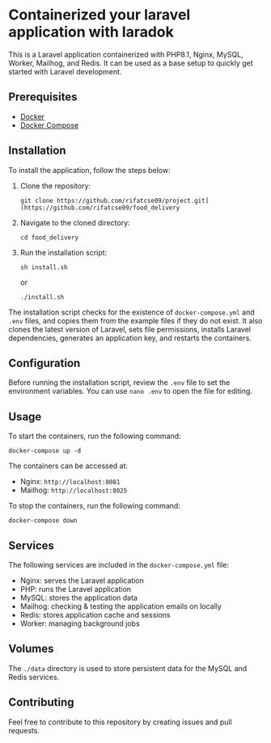 # Containerized your laravel application with laradok

This is a Laravel application containerized with PHP8.1, Nginx, MySQL, Worker, Mailhog, and Redis. It can be used as a base setup to quickly get started with Laravel development.

## Prerequisites

- [Docker](https://www.digitalocean.com/community/tutorials/how-to-install-and-use-docker-compose-on-ubuntu-20-04) 
- [Docker Compose](https://www.digitalocean.com/community/tutorials/how-to-install-and-use-docker-compose-on-ubuntu-20-04)

## Installation

To install the application, follow the steps below:

1. Clone the repository:

   ```
   git clone https://github.com/rifatcse09/project.git](https://github.com/rifatcse09/food_delivery
   ```

2. Navigate to the cloned directory:

   ```
   cd food_delivery
   ```

3. Run the installation script:

   ```
   sh install.sh
   ```
   or 
   ```
   ./install.sh
   ```

The installation script checks for the existence of `docker-compose.yml` and `.env` files, and copies them from the example files if they do not exist. It also clones the latest version of Laravel, sets file permissions, installs Laravel dependencies, generates an application key, and restarts the containers.

## Configuration

Before running the installation script, review the `.env` file to set the environment variables. You can use `nano .env` to open the file for editing.

## Usage

To start the containers, run the following command:

```
docker-compose up -d
```

The containers can be accessed at:

- Nginx: `http://localhost:8081`
- Mailhog: `http://localhost:8025`

To stop the containers, run the following command:

```
docker-compose down
```

## Services

The following services are included in the `docker-compose.yml` file:

- Nginx: serves the Laravel application
- PHP: runs the Laravel application
- MySQL: stores the application data
- Mailhog: checking & testing the application emails on locally
- Redis: stores application cache and sessions
- Worker: managing background jobs 

## Volumes

The `./data` directory is used to store persistent data for the MySQL and Redis services.

## Contributing

Feel free to contribute to this repository by creating issues and pull requests.
